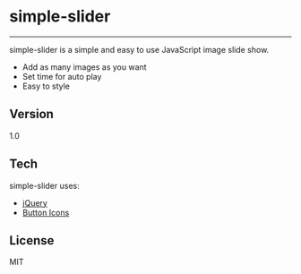 simple-slider
=========
-----------
simple-slider is a simple and easy to use JavaScript image slide show.

  - Add as many images as you want
  - Set time for auto play
  - Easy to style

Version
----

1.0

Tech
-----------

simple-slider uses:

* [jQuery]
* [Button Icons]

License
----

MIT

[jQuery]:http://jquery.com
[Button Icons]:http://sekkyumu.deviantart.com/